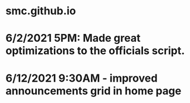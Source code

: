 # smc.github.io

# 6/2/2021 5PM: Made great optimizations to the officials script.
# 6/12/2021 9:30AM - improved announcements grid in home page
